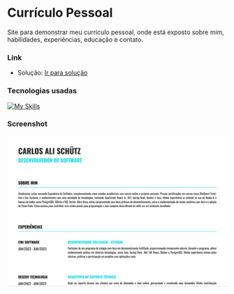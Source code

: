 # Currículo Pessoal

Site para demonstrar meu currículo pessoal, onde está exposto sobre mim, habilidades, experiências, educação e contato.

### Link
- Solução: [Ir para solução](https://carlosalischutz.github.io/Curriculo-pessoal/)

### Tecnologias usadas

[![My Skills](https://skillicons.dev/icons?i=html,css,js&perline=3)](https://skillicons.dev)

### Screenshot
![Layout Foto](https://github.com/CarlosAliSchutz/Curriculo-pessoal/blob/main/src/img/Screenshot-projeto.jpg)
